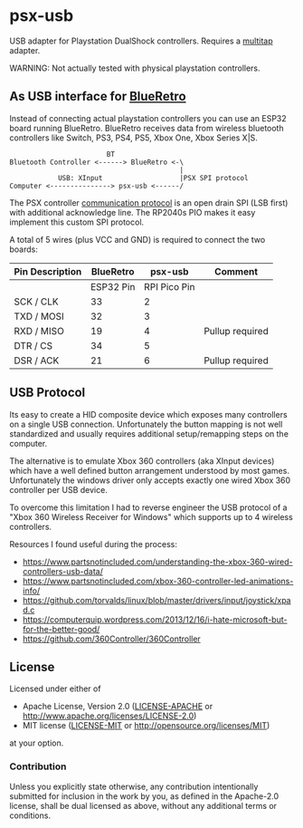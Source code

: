 # psx-usb

USB adapter for Playstation DualShock controllers.
Requires a [multitap](https://en.wikipedia.org/wiki/PlayStation_Multitap) adapter.

WARNING: Not actually tested with physical playstation controllers.

## As USB interface for [BlueRetro](https://github.com/darthcloud/BlueRetro)

Instead of connecting actual playstation controllers you can use an ESP32 board
running BlueRetro. BlueRetro receives data from wireless bluetooth controllers
like Switch, PS3, PS4, PS5, Xbox One, Xbox Series X|S.

``` text
                        BT
Bluetooth Controller <------> BlueRetro <-\
                                          |
            USB: XInput                   |PSX SPI protocol
Computer <---------------> psx-usb <------/
```

The PSX controller [communication protocol](https://hackaday.io/project/170365-blueretro/log/186471-playstation-playstation-2-spi-interface)
is an open drain SPI (LSB first) with additional acknowledge line. The RP2040s PIO makes it easy implement this custom SPI protocol.

A total of 5 wires (plus VCC and GND) is required to connect the two boards:

| Pin Description | BlueRetro  | psx-usb      | Comment         |
| --------------- | ---------- | ------------ | --------------- |
|                 | ESP32 Pin  | RPI Pico Pin |                 |
| SCK / CLK       | 33         | 2            |                 |
| TXD / MOSI      | 32         | 3            |                 |
| RXD / MISO      | 19         | 4            | Pullup required |
| DTR / CS        | 34         | 5            |                 |
| DSR / ACK       | 21         | 6            | Pullup required |

## USB Protocol

Its easy to create a HID composite device which exposes many controllers on a
single USB connection. Unfortunately the button mapping is not well standardized
and usually requires additional setup/remapping steps on the computer.

The alternative is to emulate Xbox 360 controllers (aka XInput devices) which
have a well defined button arrangement understood by most games.
Unfortunately the windows driver only accepts exactly one wired Xbox 360
controller per USB device.

To overcome this limitation I had to reverse engineer the USB protocol of a
"Xbox 360 Wireless Receiver for Windows" which supports up to 4 wireless
controllers.

Resources I found useful during the process:

* <https://www.partsnotincluded.com/understanding-the-xbox-360-wired-controllers-usb-data/>
* <https://www.partsnotincluded.com/xbox-360-controller-led-animations-info/>
* <https://github.com/torvalds/linux/blob/master/drivers/input/joystick/xpad.c>
* <https://computerquip.wordpress.com/2013/12/16/i-hate-microsoft-but-for-the-better-good/>
* <https://github.com/360Controller/360Controller>

## License

Licensed under either of

* Apache License, Version 2.0 ([LICENSE-APACHE](LICENSE-APACHE) or
  <http://www.apache.org/licenses/LICENSE-2.0>)
* MIT license ([LICENSE-MIT](LICENSE-MIT) or <http://opensource.org/licenses/MIT>)

at your option.

### Contribution

Unless you explicitly state otherwise, any contribution intentionally submitted for inclusion in the
work by you, as defined in the Apache-2.0 license, shall be dual licensed as above, without any
additional terms or conditions.
